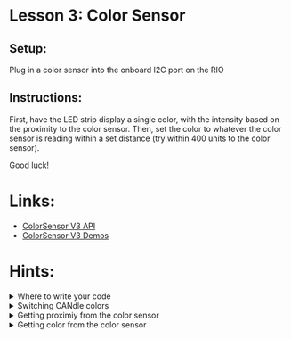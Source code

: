 # Lesson 3: Color Sensor

## Setup:

Plug in a color sensor into the onboard I2C port on the RIO

## Instructions:

First, have the LED strip display a single color, with the intensity based on the proximity to the color sensor. Then, set the color to whatever the color sensor is reading within a set distance (try within 400 units to the color sensor).

Good luck!

# Links:
- [ColorSensor V3 API](https://codedocs.revrobotics.com/java/com/revrobotics/colorsensorv3)
- [ColorSensor V3 Demos](https://github.com/REVrobotics/Color-Sensor-v3-Examples/tree/master/Java)
  
# Hints:

<details><summary>Where to write your code</summary>

- Put your code in [Robot.java](src/main/java/frc/robot/Robot.java)'s `teleopPeriodic()` method to have it run every [robot loop](https://docs.wpilib.org/en/stable/docs/software/vscode-overview/creating-robot-program.html#timedrobot") (20 ms)

</details>

<details> <summary> Switching CANdle colors </summary>

- Switch the candle between solid colors using the `Candle`'s `setAllToColor(r, g, b)` method, where each parameter is an integer from 0-255 representing the strength of each color channel

</details>

<details> <summary> Getting proximiy from the color sensor </summary>

- Get the current proximity of the color sensor by using the `ColorSensorV3`'s `getProximity()` method to get an integer value (`0` for maximum distance, `2047` for minimum distance)
 
</details>

<details> <summary> Getting color from the color sensor </summary>

- Get the current colr of the color sensor by using the `ColorSensorV3`'s `getColor()` method to get a `Color` object.
- Use the `Color` object's `red`, `green`, and `blue` fields to access the intensity of each color (`0` for no color in that channel, `1` for full color in that channel)
 
</details>